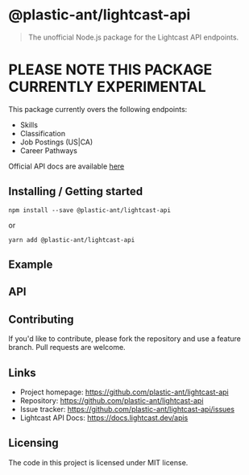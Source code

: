 # @plastic-ant/lightcast-api

> The unofficial Node.js package for the Lightcast API endpoints.

# PLEASE NOTE THIS PACKAGE CURRENTLY EXPERIMENTAL

This package currently overs the following endpoints:

- Skills
- Classification
- Job Postings (US|CA)
- Career Pathways

Official API docs are available [here](https://docs.lightcast.dev/apis)

## Installing / Getting started

```shell
npm install --save @plastic-ant/lightcast-api
```

or

```shell
yarn add @plastic-ant/lightcast-api
```

## Example

## API

## Contributing

If you'd like to contribute, please fork the repository and use a feature
branch. Pull requests are welcome.

## Links

- Project homepage: https://github.com/plastic-ant/lightcast-api
- Repository: https://github.com/plastic-ant/lightcast-api
- Issue tracker: https://github.com/plastic-ant/lightcast-api/issues
- Lightcast API Docs: https://docs.lightcast.dev/apis

## Licensing

The code in this project is licensed under MIT license.
